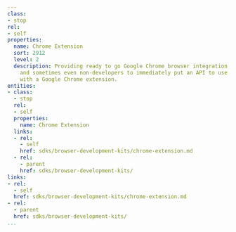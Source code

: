 ```yaml
---
class:
- stop
rel:
- self
properties:
  name: Chrome Extension
  sort: 2912
  level: 2
  description: Providing ready to go Google Chrome browser integration, allowing developers,
    and sometimes even non-developers to immediately put an API to use in their browser,
    with a Google Chrome extension.
entities:
- class:
  - stop
  rel:
  - self
  properties:
    name: Chrome Extension
  links:
  - rel:
    - self
    href: sdks/browser-development-kits/chrome-extension.md
  - rel:
    - parent
    href: sdks/browser-development-kits/
links:
- rel:
  - self
  href: sdks/browser-development-kits/chrome-extension.md
- rel:
  - parent
  href: sdks/browser-development-kits/
...
```

